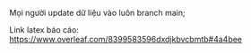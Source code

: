 Mọi người update dữ liệu vào luôn branch main;

 Link latex báo cáo: https://www.overleaf.com/8399583596dxdjkbvcbmtb#4a4bee
